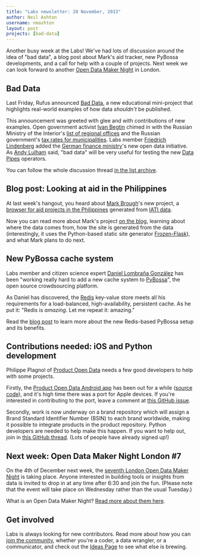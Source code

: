 ```yaml
---
title: "Labs newsletter: 28 November, 2013"
author: Neil Ashton
username: nmashton
layout: post
projects: [bad-data]
---
```


Another busy week at the Labs! We've had lots of discussion around the idea of "bad data", a blog post about Mark's aid tracker, new PyBossa developments, and a call for help with a couple of projects. Next week we can look forward to another [Open Data Maker Night][1] in London.

## Bad Data

Last Friday, Rufus announced [Bad Data][2], a new educational mini-project that highlights real-world examples of how data *shouldn't* be published.

This announcement was greeted with glee and with contributions of new examples. Open government activist [Ivan Begtin][3] chimed in with the Russian Ministry of the Interior's [list of regional offices][4] and the Russian government's [tax rates for municipalities][5]. Labs member [Friedrich Lindenberg][6] added the [German finance ministry][7]'s new open data initiative. As [Andy Lulham][8] said, "bad data" will be very useful for testing the new [Data Pipes][9] operators.

You can follow the whole discussion thread [in the list archive][10].

## Blog post: Looking at aid in the Philippines

At last week's hangout, you heard about [Mark Brough][11]'s new project, a [browser for aid projects in the Philippines][12] generated from [IATI data][13].

Now you can read more about Mark's project [on the blog][14], learning about where the data comes from, how the site is generated from the data (interestingly, it uses the Python-based static site generator [Frozen-Flask][15]), and what Mark plans to do next.

## New PyBossa cache system

Labs member and citizen science expert [Daniel Lombraña González][16] has been "working really hard to add a new cache system to [PyBossa][17]", the open source crowdsourcing platform.

As Daniel has discovered, the [Redis][18] key-value store meets all his requirements for a load-balanced, high-availability, persistent cache. As he put it: "Redis is *amazing*. Let me repeat it: amazing."

Read the [blog post][19] to learn more about the new Redis-based PyBossa setup and its benefits.

## Contributions needed: iOS and Python development

Philippe Plagnol of [Product Open Data][20] needs a few good developers to help with some projects.

Firstly, the [Product Open Data Android app][21] has been out for a while ([source code][22]), and it's high time there was a port for Apple devices. If you're interested in contributing to the port, leave a comment at [this GitHub issue][23].

Secondly, work is now underway on a brand repository which will assign a Brand Standard Identifier Number (BSIN) to each brand worldwide, making it possible to integrate products in the product repository. Python developers are needed to help make this happen. If you want to help out, join in [this GitHub thread][24]. (Lots of people have already signed up!)

## Next week: Open Data Maker Night London #7

On the 4th of December next week, the [seventh London Open Data Maker Night][25] is taking place. Anyone interested in building tools or insights from data is invited to drop in at any time after 6:30 and join the fun. (Please note that the event will take place on Wednesday rather than the usual Tuesday.)

What is an Open Data Maker Night? [Read more about them here][26].

## Get involved

Labs is always looking for new contributors. Read more about how you can [join the community][27], whether you're a coder, a data wrangler, or a communicator, and check out the [Ideas Page][28] to see what else is brewing.

[1]:	http://okfnlabs.org/events/open-data-maker/
[2]:	http://okfnlabs.org/bad-data/
[3]:	http://about.me/IvanBegtin
[4]:	http://mvd.ru/opendata/od1
[5]:	http://nalog.ru/ru/opendata/p9/
[6]:	http://okfnlabs.org/members/pudo/
[7]:	http://www.bundeshaushalt-info.de/download.html
[8]:	http://okfnlabs.org/members/andylolz/
[9]:	http://datapipes.okfnlabs.org/
[10]:	http://lists.okfn.org/pipermail/okfn-labs/2013-November/001165.html
[11]:	http://okfnlabs.org/members/markbrough/
[12]:	http://pwyf.github.io/philippines/
[13]:	http://iatiregistry.org/
[14]:	http://okfnlabs.org/blog/2013/11/25/philippines.html
[15]:	http://packages.python.org/Frozen-Flask/
[16]:	http://okfnlabs.org/members/teleyinex/
[17]:	https://www.google.ca/url?sa=t&rct=j&q=&esrc=s&source=web&cd=3&cad=rja&ved=0CDsQFjAC&url=https%3A%2F%2Fgithub.com%2FPyBossa%2Fpybossa&ei=BUyXUuA0zfyoAcyogegG&usg=AFQjCNErY8CeTnsLM8hOLUYr5xGR5qlvzw&bvm=bv.57155469,d.aWM
[18]:	http://redis.io/
[19]:	http://daniellombrana.es/blog/2013/11/26/pybossa-cache.html
[20]:	http://www.product-open-data.com
[21]:	https://play.google.com/store/apps/details?id=org.okfn.pod
[22]:	https://github.com/okfn/product-browser-android
[23]:	https://github.com/okfn/product-browser-ios/issues/1
[24]:	https://github.com/okfn/brand-manager/issues/9
[25]:	http://www.meetup.com/OpenKnowledgeFoundation/London-GB/1062882/
[26]:	http://okfnlabs.org/events/open-data-maker/
[27]:	http://okfnlabs.org/join/
[28]:	http://okfnlabs.org/ideas/
